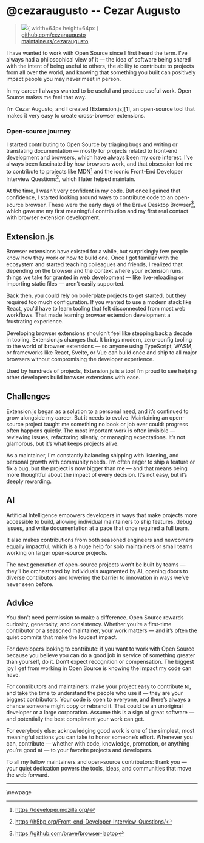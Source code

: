 # @cezaraugusto -- Cezar Augusto

> ![](https://github.com/cezaraugusto.png){ width=64px height=64px }  
> [github.com/cezaraugusto](https://github.com/cezaraugusto)  
> [maintaine.rs/cezaraugusto](https://maintaine.rs/cezaraugusto)

I have wanted to work with Open Source since I first heard the term. I’ve always had a philosophical view of it — the idea of software being shared with the intent of being useful to others, the ability to contribute to projects from all over the world, and knowing that something you built can positively impact people you may never meet in person.

In my career I always wanted to be useful and produce useful work. Open Source makes me feel that way.

I’m Cezar Augusto, and I created [Extension.js][1], an open-source tool that makes it very easy to create cross-browser extensions.

### Open-source journey

I started contributing to Open Source by triaging bugs and writing or translating documentation — mostly for projects related to front-end development and browsers, which have always been my core interest. I’ve always been fascinated by how browsers work, and that obsession led me to contribute to projects like MDN[^302] and the iconic Front-End Developer Interview Questions[^301], which I later helped maintain.

At the time, I wasn’t very confident in my code. But once I gained that confidence, I started looking around ways to contribute code to an open-source browser. These were the early days of the Brave Desktop Browser[^300], which gave me my first meaningful contribution and my first real contact with browser extension development.

## Extension.js

Browser extensions have existed for a while, but surprisingly few people know how they work or how to build one. Once I got familiar with the ecosystem and started teaching colleagues and friends, I realized that depending on the browser and the context where your extension runs, things we take for granted in web development — like live-reloading or importing static files — aren’t easily supported.

Back then, you could rely on boilerplate projects to get started, but they required too much configuration. If you wanted to use a modern stack like React, you'd have to learn tooling that felt disconnected from most web workflows. That made learning browser extension development a frustrating experience.

Developing browser extensions shouldn’t feel like stepping back a decade in tooling. Extension.js changes that. It brings modern, zero-config tooling to the world of browser extensions — so anyone using TypeScript, WASM, or frameworks like React, Svelte, or Vue can build once and ship to all major browsers without compromising the developer experience.

Used by hundreds of projects, Extension.js is a tool I’m proud to see helping other developers build browser extensions with ease.

## Challenges

Extension.js began as a solution to a personal need, and it’s continued to grow alongside my career. But it needs to evolve. Maintaining an open-source project taught me something no book or job ever could: progress often happens quietly. The most important work is often invisible — reviewing issues, refactoring silently, or managing expectations. It’s not glamorous, but it’s what keeps projects alive.

As a maintainer, I'm constantly balancing shipping with listening, and personal growth with community needs. I’m often eager to ship a feature or fix a bug, but the project is now bigger than me — and that means being more thoughtful about the impact of every decision. It’s not easy, but it’s deeply rewarding.

## AI

Artificial Intelligence empowers developers in ways that make projects more accessible to build, allowing individual maintainers to ship features, debug issues, and write documentation at a pace that once required a full team.

It also makes contributions from both seasoned engineers and newcomers equally impactful, which is a huge help for solo maintainers or small teams working on larger open-source projects.

The next generation of open-source projects won’t be built by teams — they’ll be orchestrated by individuals augmented by AI, opening doors to diverse contributors and lowering the barrier to innovation in ways we’ve never seen before.

## Advice

You don’t need permission to make a difference. Open Source rewards curiosity, generosity, and consistency. Whether you’re a first-time contributor or a seasoned maintainer, your work matters — and it’s often the quiet commits that make the loudest impact.

For developers looking to contribute: if you want to work with Open Source because you believe you can do a good job in service of something greater than yourself, do it. Don’t expect recognition or compensation. The biggest joy I get from working in Open Source is knowing the impact my code can have.

For contributors and maintainers: make your project easy to contribute to, and take the time to understand the people who use it — they are your biggest contributors. Your code is open to everyone, and there’s always a chance someone might copy or rebrand it. That could be an unoriginal developer or a large corporation. Assume this is a sign of great software — and potentially the best compliment your work can get.

For everybody else: acknowledging good work is one of the simplest, most meaningful actions you can take to honor someone’s effort. Whenever you can, contribute — whether with code, knowledge, promotion, or anything you’re good at — to your favorite projects and developers.

To all my fellow maintainers and open-source contributors: thank you — your quiet dedication powers the tools, ideas, and communities that move the web forward.

---


\newpage


[^300]: https://github.com/brave/browser-laptop
[^301]: https://h5bp.org/Front-end-Developer-Interview-Questions/
[^302]: https://developer.mozilla.org/
